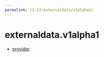 ```yaml
---
permalink: /3.12/externaldata/v1alpha1/
---
```


# externaldata.v1alpha1



* [provider](provider.md)